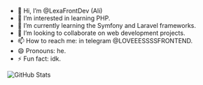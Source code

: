 - 👋 Hi, I’m @LexaFrontDev (Ali)
- 👀 I’m interested in learning PHP.  
- 🌱 I’m currently learning the Symfony and Laravel frameworks.  
- 💞️ I’m looking to collaborate on web development projects.  
- 📫 How to reach me: in telegram @LOVEEESSSSFRONTEND.  
- 😄 Pronouns: he.  
- ⚡ Fun fact: idk.  


![GitHub Stats](https://github-readme-stats.vercel.app/api?username=LexaFrontDev&show_icons=true&theme=radical)
